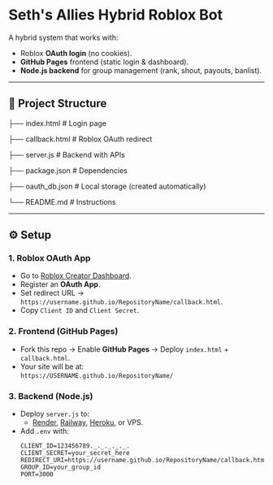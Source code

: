 # Seth's Allies Hybrid Roblox Bot

A hybrid system that works with:
- Roblox **OAuth login** (no cookies).
- **GitHub Pages** frontend (static login & dashboard).
- **Node.js backend** for group management (rank, shout, payouts, banlist).
---

## 📂 Project Structure

├── index.html         # Login page

├── callback.html      # Roblox OAuth redirect

├── server.js          # Backend with APIs

├── package.json       # Dependencies

├── oauth_db.json      # Local storage (created automatically)

└── README.md          # Instructions

---

## ⚙️ Setup

### 1. Roblox OAuth App
- Go to [Roblox Creator Dashboard](https://create.roblox.com/dashboard).
- Register an **OAuth App**.
- Set redirect URL → `https://username.github.io/RepositoryName/callback.html`.
- Copy `Client ID` and `Client Secret`.

### 2. Frontend (GitHub Pages)
- Fork this repo → Enable **GitHub Pages** → Deploy `index.html` + `callback.html`.
- Your site will be at:  
  `https://USERNAME.github.io/RepositoryName/`

### 3. Backend (Node.js)
- Deploy `server.js` to:
  - [Render](https://render.com/), [Railway](https://railway.app/), [Heroku](https://heroku.com/), or VPS.
- Add `.env` with:
  ```env
  CLIENT_ID=123456789._._._._._.
  CLIENT_SECRET=your_secret_here
  REDIRECT_URI=https://username.github.io/RepositoryName/callback.html
  GROUP_ID=your_group_id
  PORT=3000
